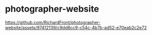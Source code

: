 # photographer-website
https://github.com/RichardFront/photographer-website/assets/97412139/c9dd8cc9-c54c-4b7b-ad52-e70eab2c2e72
